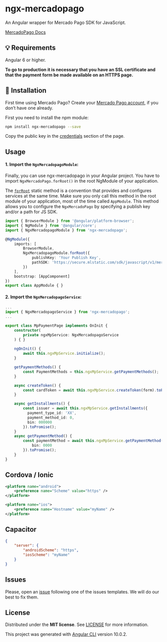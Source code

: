 # ngx-mercadopago

An Angular wrapper for Mercado Pago SDK for JavaScript.

[MercadoPago Docs](https://www.mercadopago.com.ar/developers/es/guides/sdks/official/js)

## 💡 Requirements

Angular 6 or higher.

**To go to production it is necessary that you have an SSL certificate and that the payment form be made available on an HTTPS page.**

## 📲 Installation 

First time using Mercado Pago? Create your [Mercado Pago account](https://www.mercadopago.com), if you don’t have one already.

First you need to install the npm module:

```sh
npm install ngx-mercadopago --save
```

Copy the public key in the [credentials](https://www.mercadopago.com.ar/developers/panel/credentials) section of the page.



## Usage

#### 1. Import the `NgxMercadopagoModule`:

Finally, you can use ngx-mercadopago in your Angular project. You have to import `NgxMercadoPago.forRoot()` in the root NgModule of your application.

The [`forRoot`](https://angular.io/api/router/RouterModule#forroot) static method is a convention that provides and configures services at the same time.
Make sure you only call this method in the root module of your application, most of the time called `AppModule`.
This method allows you to configure the `NgxMercadoPago` by specifying a publish key and/or a path for JS SDK.

```ts
import { BrowserModule } from '@angular/platform-browser';
import { NgModule } from '@angular/core';
import { NgxMercadopagoModule } from 'ngx-mercadopago';

@NgModule({
    imports: [
        BrowserModule,
        NgxMercadopagoModule.forRoot({
            publishKey: 'Your Publish Key',
            pathSDK: 'https://secure.mlstatic.com/sdk/javascript/v1/mercadopago.js'
        })
    ],
    bootstrap: [AppComponent]
})
export class AppModule { }
```

#### 2. Import the `NgxMercadopagoService`:
```ts
...
import { NgxMercadopagoService } from 'ngx-mercadopago';
...

export class MpPaymentPage implements OnInit {
    constructor(
        private ngxMpService: NgxMercadopagoService
    ) { }
    
    ngOnInit() {
        await this.ngxMpService.initialize();
    }

    getPaymentMethods() {
        const PaymentMethods = this.ngxMpService.getPaymentMethods();
    }

    async createToken() {
        const cardToken = await this.ngxMpService.createToken(form).toPromise();
    }

    async getInstallments() {
        const issuer = await this.ngxMpService.getInstallments({
          payment_type_id: 'XX',
          payment_method_id: 0,
          bin: 000000
        }).toPromise();
    }
    async getPaymentMethod() {
        const paymentMethod = await this.ngxMpService.getPaymentMethod({
            bin: 0000 
        }).toPromise();
    }
}
```

## Cordova / Ionic
```xml
<platform name="android">
    <preference name="Scheme" value="https" />
</platform>

<platform name="ios">
    <preference name="Hostname" value="myName" />
</platform>
```

## Capacitor
```json
{
    "server": {
        "androidScheme": "https",
        "iosScheme": "myName"
    }
}
```

## Issues

Please, open an [issue](https://github.com/gabfiocchi/ngx-mercadopago/issues) following one of the issues templates. We will do our best to fix them.

## License

Distributed under the **MIT license**. See [LICENSE](https://github.com/gabfiocchi/ngx-mercadopago/blob/master/LICENSE) for more information.


This project was generated with [Angular CLI](https://github.com/angular/angular-cli) version 10.0.2.

